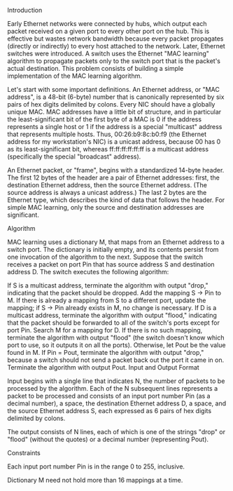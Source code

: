 Introduction

Early Ethernet networks were connected by hubs, which output each packet received on a given port to every other port on the hub. This is effective but wastes network bandwidth because every packet propagates (directly or indirectly) to every host attached to the network. Later, Ethernet switches were introduced. A switch uses the Ethernet "MAC learning" algorithm to propagate packets only to the switch port that is the packet's actual destination. This problem consists of building a simple implementation of the MAC learning algorithm.

Let's start with some important definitions. An Ethernet address, or "MAC address", is a 48-bit (6-byte) number that is canonically represented by six pairs of hex digits delimited by colons. Every NIC should have a globally unique MAC. MAC addresses have a little bit of structure, and in particular the least-significant bit of the first byte of a MAC is 0 if the address represents a single host or 1 if the address is a special "multicast" address that represents multiple hosts. Thus, 00:26:b9:8c:b0:f9 (the Ethernet address for my workstation's NIC) is a unicast address, because 00 has 0 as its least-significant bit, whereas ff:ff:ff:ff:ff:ff is a multicast address (specifically the special "broadcast" address).

An Ethernet packet, or "frame", begins with a standardized 14-byte header. The first 12 bytes of the header are a pair of Ethernet addresses: first, the destination Ethernet address, then the source Ethernet address. (The source address is always a unicast address.) The last 2 bytes are the Ethernet type, which describes the kind of data that follows the header. For simple MAC learning, only the source and destination addresses are significant.

Algorithm

MAC learning uses a dictionary M, that maps from an Ethernet address to a switch port. The dictionary is initially empty, and its contents persist from one invocation of the algorithm to the next. Suppose that the switch receives a packet on port Pin that has source address S and destination address D. The switch executes the following algorithm:

If S is a multicast address, terminate the algorithm with output "drop," indicating that the packet should be dropped.
Add the mapping S -> Pin to M. If there is already a mapping from S to a different port, update the mapping; if S -> Pin already exists in M, no change is necessary.
If D is a multicast address, terminate the algorithm with output "flood," indicating that the packet should be forwarded to all of the switch's ports except for port Pin.
Search M for a mapping for D. If there is no such mapping, terminate the algorithm with output "flood" (the switch doesn't know which port to use, so it outputs it on all the ports). Otherwise, let Pout be the value found in M.
If Pin = Pout, terminate the algorithm with output "drop," because a switch should not send a packet back out the port it came in on.
Terminate the algorithm with output Pout.
Input and Output Format

Input begins with a single line that indicates N, the number of packets to be processed by the algorithm. Each of the N subsequent lines represents a packet to be processed and consists of an input port number Pin (as a decimal number), a space, the destination Ethernet address D, a space, and the source Ethernet address S, each expressed as 6 pairs of hex digits delimited by colons.

The output consists of N lines, each of which is one of the strings "drop" or "flood" (without the quotes) or a decimal number (representing Pout).

Constraints

Each input port number Pin is in the range 0 to 255, inclusive.

Dictionary M need not hold more than 16 mappings at a time.